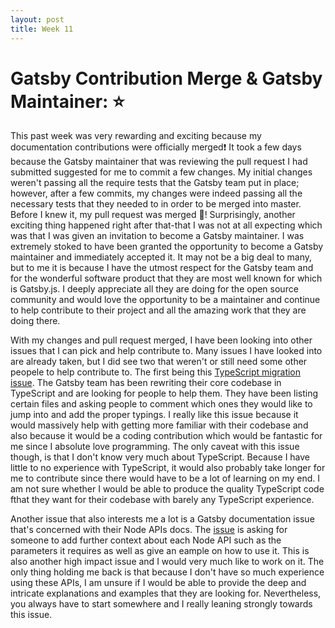 ```yaml
---
layout: post
title: Week 11
---
```


# Gatsby Contribution Merge & Gatsby Maintainer: :star:

This past week was very rewarding and exciting because my documentation contributions were officially merged:exclamation: It took a few days because the Gatsby maintainer that was reviewing the pull request I had submitted suggested for me to commit a few changes. My initial changes weren't passing all the require tests that the Gatsby team put in place; however, after a few commits, my changes were indeed passing all the necessary tests that they needed to in order to be merged into master. Before I knew it, my pull request was merged :trumpet:! Surprisingly, another exciting thing happened right after that-that I was not at all expecting which was that I was given an invitation to become a Gatsby maintainer. I was extremely stoked to have been granted the opportunity to become a Gatsby maintainer and immediately accepted it. It may not be a big deal to many, but to me it is because I have the utmost respect for the Gatsby team and for the wonderful software product that they are most well known for which is Gatsby.js. I deeply appreciate all they are doing for the open source community and would love the opportunity to be a maintainer and continue to help contribute to their project and all the amazing work that they are doing there.

With my changes and pull request merged, I have been looking into other issues that I can pick and help contribute to. Many issues I have looked into are already taken, but I did see two that weren't or still need some other peopele to help contribute to. The first being this [TypeScript migration issue](https://github.com/gatsbyjs/gatsby/issues/21995). The Gatsby team has been rewriting their core codebase in TypeScript and are looking for people to help them. They have been listing certain files and asking people to comment which ones they would like to jump into and add the proper typings. I really like this issue because it would massively help with getting more familiar with their codebase and also because it would be a coding contribution which would be fantastic for me since I absolute love programming. The only caveat with this issue though, is that I don't know very much about TypeScript. Because I have little to no experience with TypeScript, it would also probably take longer for me to contribute since there would have to be a lot of learning on my end. I am not sure whether I would be able to produce the quality TypeScript code fthat they want for their codebase with barely any TypeScript experience.

Another issue that also interests me a lot is a Gatsby documentation issue that's concerned with their Node APIs docs. The [issue](https://github.com/gatsbyjs/gatsby/issues/12665) is asking for someone to add further context about each Node API such as the parameters it requires as well as give an eample on how to use it. This is also another high impact issue and I would very much like to work on it. The only thing holding me back is that because I don't have so much experience using these APIs, I am unsure if I would be able to provide the deep and intricate explanations and examples that they are looking for. Nevertheless, you always have to start somewhere and I really leaning strongly towards this issue.